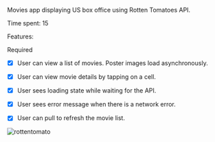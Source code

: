 Movies app displaying US box office using Rotten Tomatoes API.

Time spent: 15

Features:

Required

- [x] User can view a list of movies. Poster images load asynchronously.
- [x] User can view movie details by tapping on a cell.
- [x] User sees loading state while waiting for the API.
- [x] User sees error message when there is a network error.
- [x] User can pull to refresh the movie list.


![rottentomato](https://cloud.githubusercontent.com/assets/10636391/5969107/457a1d5c-a7d4-11e4-9e37-48135a5472f6.gif)
